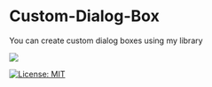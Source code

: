 # Custom-Dialog-Box
You can create custom dialog boxes using my library

[![](https://jitpack.io/v/gupta1anubhav/Custom-Dialog-Box.svg)](https://jitpack.io/#gupta1anubhav/Custom-Dialog-Box)

[![License: MIT](https://img.shields.io/badge/License-MIT-yellow.svg)](https://opensource.org/licenses/MIT)


